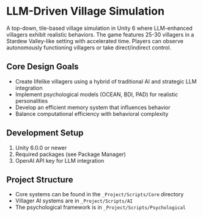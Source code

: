 # LLM-Driven Village Simulation

A top-down, tile-based village simulation in Unity 6 where LLM-enhanced villagers exhibit realistic behaviors. The game features 25-30 villagers in a Stardew Valley-like setting with accelerated time. Players can observe autonomously functioning villagers or take direct/indirect control.

## Core Design Goals
- Create lifelike villagers using a hybrid of traditional AI and strategic LLM integration
- Implement psychological models (OCEAN, BDI, PAD) for realistic personalities
- Develop an efficient memory system that influences behavior
- Balance computational efficiency with behavioral complexity

## Development Setup
1. Unity 6.0.0 or newer
2. Required packages (see Package Manager)
3. OpenAI API key for LLM integration

## Project Structure
- Core systems can be found in the `_Project/Scripts/Core` directory
- Villager AI systems are in `_Project/Scripts/AI`
- The psychological framework is in `_Project/Scripts/Psychological`
